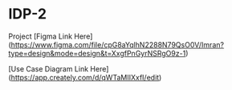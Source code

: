 # IDP-2
Project
[Figma Link Here] (https://www.figma.com/file/cpG8aYqlhN2288N79QsO0V/Imran?type=design&mode=design&t=XxgfPnGyrNSRgO9z-1)

[Use Case Diagram Link Here] (https://app.creately.com/d/qWTaMIIXxfI/edit)
